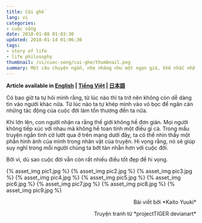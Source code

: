 ```yaml
---
title: Cái ghế
lang: vi
categories:
- cuộc sống
date: 2018-01-08 01:03:30
updated: 2018-01-14 01:06:30
tags: 
- story of life
- life philosophy
thumbnail: /vi/cuoc-song/cai-ghe/thumbnail.png
summary: Một câu chuyện ngắn, nhẹ nhàng như một ngọn gió, khẽ nhắc nhở mọi người rằng, thế giới không chỉ toàn những điều tiêu cực.
---
```


**Article available in [English](https://tsukie.com/en/lifestyle/the-chair/) | [Tiếng Việt](https://tsukie.com/vi/cuoc-song/cai-ghe/) | [日本語](https://tsukie.com/ja/jinsei-seikatsu/isu-monogatari/)**

Có bao giờ ta tự hỏi mình rằng, từ lúc nào thì ta trở nên không còn dễ dàng tin vào người khác nữa. Từ lúc nào ta tự khép mình vào vỏ bọc để ngăn cản những tác động của cuộc đời làm tổn thương đến ta nữa.

Khi lớn lên, con người nhận ra rằng thế giới không hề đơn giản. Mọi người không tiếp xúc với nhau mà không hề toan tính một điều gì cả. Trong mẩu truyện ngắn tình cờ lướt qua ở trên mạng dưới đây, ta có thể nhìn thấy một phần hình ảnh của mình trong nhân vật của truyện. Hi vọng rằng, nó sẽ giúp suy nghĩ trong mỗi người chúng ta bớt tàn nhẫn hơn với cuộc đời.

Bởi vì, dù sao cuộc đời vẫn còn rất nhiều điều tốt đẹp để hi vọng.

{% asset_img pic1.jpg %}
{% asset_img pic2.jpg %}
{% asset_img pic3.jpg %}
{% asset_img pic4.jpg %}
{% asset_img pic5.jpg %}
{% asset_img pic6.jpg %}
{% asset_img pic7.jpg %}
{% asset_img pic8.jpg %}
{% asset_img pic9.jpg %}

<p style="text-align:right">Bài viết bởi *Kaito Yuuki*</p><p style="text-align:right">Truyện tranh từ *projectTIGER devianart*</p>